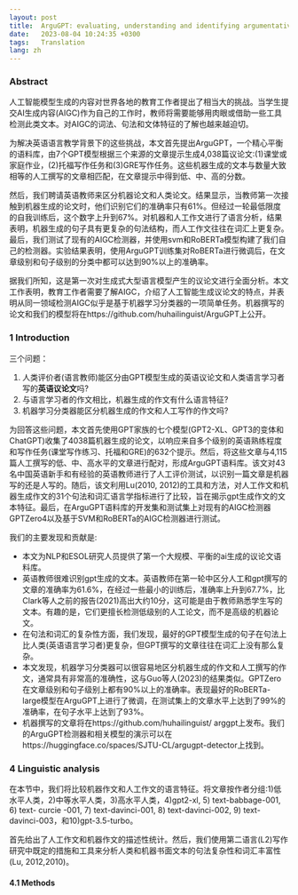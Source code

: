 ```yaml
---
layout: post
title:  ArguGPT: evaluating, understanding and identifying argumentative essays generated by GPT models
date:   2023-08-04 10:24:35 +0300
tags:   Translation
lang: zh
---
```





### Abstract

人工智能模型生成的内容对世界各地的教育工作者提出了相当大的挑战。当学生提交AI生成内容(AIGC)作为自己的工作时，教师将需要能够用肉眼或借助一些工具检测此类文本。对AIGC的词法、句法和文体特征的了解也越来越迫切。

为解决英语语言教学背景下的这些挑战，本文首先提出ArguGPT，一个精心平衡的语料库，由7个GPT模型根据三个来源的文章提示生成4,038篇议论文:(1)课堂或家庭作业，(2)托福写作任务和(3)GRE写作任务。这些机器生成的文本与数量大致相等的人工撰写的文章相匹配，在文章提示中得到低、中、高的分数。

然后，我们聘请英语教师来区分机器论文和人类论文。结果显示，当教师第一次接触到机器生成的论文时，他们识别它们的准确率只有61%。但经过一轮最低限度的自我训练后，这个数字上升到67%。对机器和人工作文进行了语言分析，结果表明，机器生成的句子具有更复杂的句法结构，而人工作文往往在词汇上更复杂。最后，我们测试了现有的AIGC检测器，并使用svm和RoBERTa模型构建了我们自己的检测器。实验结果表明，使用ArguGPT训练集对RoBERTa进行微调后，在文章级别和句子级别的分类中都可以达到90%以上的准确率。

据我们所知，这是第一次对生成式大型语言模型产生的议论文进行全面分析。本文工作表明，教育工作者需要了解AIGC，介绍了人工智能生成议论文的特点，并表明从同一领域检测AIGC似乎是基于机器学习分类器的一项简单任务。机器撰写的论文和我们的模型将在https://github.com/huhailinguist/ArguGPT上公开。



### 1 Introduction

三个问题：

1. 人类评价者(语言教师)能区分由GPT模型生成的英语议论文和人类语言学习者写的**英语议论文**吗?
2. 与语言学习者的作文相比，机器生成的作文有什么语言特征?
3. 机器学习分类器能区分机器生成的作文和人工写作的作文吗?

为回答这些问题，本文首先使用GPT家族的七个模型(GPT2-XL、GPT3的变体和ChatGPT)收集了4038篇机器生成的论文，以响应来自多个级别的英语熟练程度和写作任务(课堂写作练习、托福和GRE)的632个提示。然后，将这些文章与4,115篇人工撰写的低、中、高水平的文章进行配对，形成ArguGPT语料库。该文对43名中国英语新手和有经验的英语教师进行了人工评价测试，以识别一篇文章是机器写的还是人写的。随后，该文利用Lu(2010, 2012)的工具和方法，对人工作文和机器生成作文的31个句法和词汇语言学指标进行了比较，旨在揭示gpt生成作文的文本特征。最后，在ArguGPT语料库的开发集和测试集上对现有的AIGC检测器GPTZero4以及基于SVM和RoBERTa的AIGC检测器进行测试。

我们的主要发现和贡献是:

- 本文为NLP和ESOL研究人员提供了第一个大规模、平衡的ai生成的议论文语料库。
- 英语教师很难识别gpt生成的文本。英语教师在第一轮中区分人工和gpt撰写的文章的准确率为61.6%，在经过一些最小的训练后，准确率上升到67.7%，比Clark等人之前的报告(2021)高出大约10分，这可能是由于教师熟悉学生写的文本。有趣的是，它们更擅长检测低级别的人工论文，而不是高级的机器论文。
- 在句法和词汇的复杂性方面，我们发现，最好的GPT模型生成的句子在句法上比人类(英语语言学习者)更复杂，但GPT撰写的文章往往在词汇上没有那么复杂。
- 本文发现，机器学习分类器可以很容易地区分机器生成的作文和人工撰写的作文，通常具有非常高的准确性，这与Guo等人(2023)的结果类似。GPTZero在文章级别和句子级别上都有90%以上的准确率。表现最好的RoBERTa-large模型在ArguGPT上进行了微调，在测试集上的文章水平上达到了99%的准确率，在句子水平上达到了93%。
- 机器撰写的文章将在https://github.com/huhailinguist/ arggpt上发布。我们的ArguGPT检测器和相关模型的演示可以在https://huggingface.co/spaces/SJTU-CL/argugpt-detector上找到。





### 4  Linguistic analysis

在本节中，我们将比较机器作文和人工作文的语言特征。将文章按作者分组:1)低水平人类，2)中等水平人类，3)高水平人类，4)gpt2-xl, 5) text-babbage-001, 6) text- curcie -001, 7) text-davinci-001, 8) text-davinci-002, 9) text-davinci-003，和10)gpt-3.5-turbo。

首先给出了人工作文和机器作文的描述性统计。然后，我们使用第二语言(L2)写作研究中既定的措施和工具来分析人类和机器书面文本的句法复杂性和词汇丰富性(Lu, 2012,2010)。

#### 4.1 Methods

